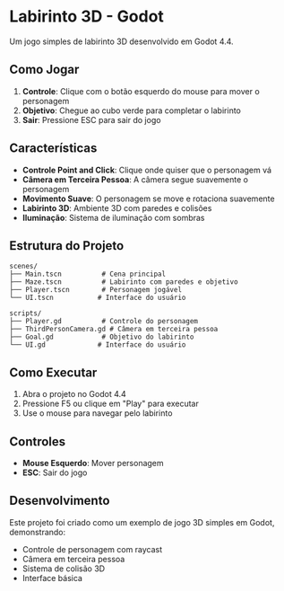 # Labirinto 3D - Godot

Um jogo simples de labirinto 3D desenvolvido em Godot 4.4.

## Como Jogar

1. **Controle**: Clique com o botão esquerdo do mouse para mover o personagem
2. **Objetivo**: Chegue ao cubo verde para completar o labirinto
3. **Sair**: Pressione ESC para sair do jogo

## Características

- **Controle Point and Click**: Clique onde quiser que o personagem vá
- **Câmera em Terceira Pessoa**: A câmera segue suavemente o personagem
- **Movimento Suave**: O personagem se move e rotaciona suavemente
- **Labirinto 3D**: Ambiente 3D com paredes e colisões
- **Iluminação**: Sistema de iluminação com sombras

## Estrutura do Projeto

```
scenes/
├── Main.tscn          # Cena principal
├── Maze.tscn          # Labirinto com paredes e objetivo
├── Player.tscn        # Personagem jogável
└── UI.tscn           # Interface do usuário

scripts/
├── Player.gd          # Controle do personagem
├── ThirdPersonCamera.gd # Câmera em terceira pessoa
├── Goal.gd            # Objetivo do labirinto
└── UI.gd             # Interface do usuário
```

## Como Executar

1. Abra o projeto no Godot 4.4
2. Pressione F5 ou clique em "Play" para executar
3. Use o mouse para navegar pelo labirinto

## Controles

- **Mouse Esquerdo**: Mover personagem
- **ESC**: Sair do jogo

## Desenvolvimento

Este projeto foi criado como um exemplo de jogo 3D simples em Godot, demonstrando:
- Controle de personagem com raycast
- Câmera em terceira pessoa
- Sistema de colisão 3D
- Interface básica 